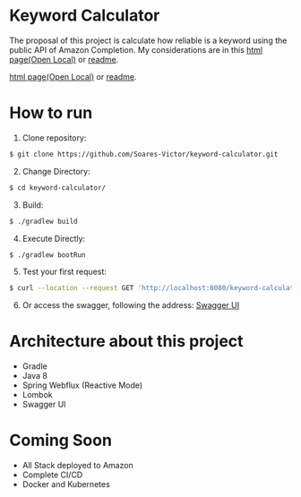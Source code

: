 # Keyword Calculator
The proposal of this project is calculate how reliable is a keyword using the public API of Amazon Completion.
My considerations are in this [html page(Open Local)](docs/index.html) or [readme](docs/Readme.md).

[html page(Open Local)](docs/index.html) or [readme](docs/Readme.md).

# How to run
1. Clone repository:
```sh
$ git clone https://github.com/Soares-Victor/keyword-calculator.git
```

2. Change Directory:
```sh
$ cd keyword-calculator/
```

3. Build:
```sh
$ ./gradlew build
```

4. Execute Directly:
```sh
$ ./gradlew bootRun
``` 

5. Test your first request:
```sh
$ curl --location --request GET 'http://localhost:8080/keyword-calculator/estimates?keyword=iphone+charger'
``` 

6. Or access the swagger, following the address: [Swagger UI](http://localhost:8080/keyword-calculator/swagger-ui.html)

# Architecture about this project
* Gradle
* Java 8
* Spring Webflux (Reactive Mode)
* Lombok
* Swagger UI

# Coming Soon
* All Stack deployed to Amazon
* Complete CI/CD
* Docker and Kubernetes